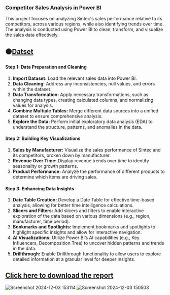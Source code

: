 ### Competitor Sales Analysis in Power BI  

This project focuses on analyzing Sintec's sales performance relative to its competitors, across various regions, while also identifying trends over time. The analysis is conducted using Power BI to clean, transform, and visualize the sales data effectively.

##  🟠[Datset](https://github.com/harshachelluri/Competitor-Sales-Analysis-in-Power-BI/blob/main/DATASET.zip)


#### **Step 1: Data Preparation and Cleaning**
1. **Import Dataset:** Load the relevant sales data into Power BI.
2. **Data Cleaning:** Address any inconsistencies, null values, and errors within the dataset.
3. **Data Transformation:** Apply necessary transformations, such as changing data types, creating calculated columns, and normalizing values for analysis.
4. **Combine Multiple Tables:** Merge different data sources into a unified dataset to ensure comprehensive analysis.
5. **Explore the Data:** Perform initial exploratory data analysis (EDA) to understand the structure, patterns, and anomalies in the data.

#### **Step 2: Building Key Visualizations**
1. **Sales by Manufacturer:** Visualize the sales performance of Sintec and its competitors, broken down by manufacturer.
2. **Revenue Over Time:** Display revenue trends over time to identify seasonality or growth patterns.
3. **Product Performance:** Analyze the performance of different products to determine which items are driving sales.

#### **Step 3: Enhancing Data Insights**
1. **Date Table Creation:** Develop a Date Table for effective time-based analysis, allowing for better time intelligence calculations.
2. **Slicers and Filters:** Add slicers and filters to enable interactive exploration of the data based on various dimensions (e.g., region, manufacturer, time period).
3. **Bookmarks and Spotlights:** Implement bookmarks and spotlights to highlight specific insights and allow for interactive navigation.
4. **AI Visualizations:** Utilize Power BI’s AI capabilities (e.g., Key Influencers, Decomposition Tree) to uncover hidden patterns and trends in the data.
5. **Drillthrough:** Enable Drillthrough functionality to allow users to explore detailed information at a granular level for deeper insights.
## [Click here to download the report](https://github.com/harshachelluri/Competitor-Sales-Analysis-in-Power-BI/blob/main/Competitor%20Sales%20Insights%20Analysis.pbix)


![Screenshot 2024-12-03 153114](https://github.com/user-attachments/assets/95fd8cc3-2b14-4573-bfb1-e48bffdd1053)
![Screenshot 2024-12-03 150503](https://github.com/user-attachments/assets/b044ed4b-15f6-471b-b284-b6d57e53b9ba)
